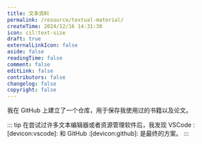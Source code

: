 ```yaml
---
title: 文本资料
permalink: /resource/textual-material/
createTime: 2024/12/16 14:31:30
icon: cil:text-size
draft: true
externalLinkIcon: false
aside: false
readingTime: false
comment: false
editLink: false
contributors: false
changelog: false
copyright: false
---
```

我在 GitHub 上建立了一个仓库，用于保存我使用过的书籍以及论文。

::: tip 在尝试过许多文本编辑器或者资源管理软件后，我发现 VSCode :[devicon:vscode]: 和 GitHub :[devicon:github]: 是最终的方案。
:::

<RepoCard repo="dingyuqi/textual-material" />
